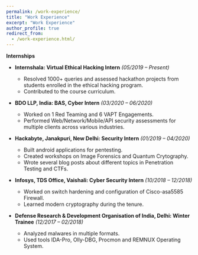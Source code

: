 ```yaml
---
permalink: /work-experience/
title: "Work Experience"
excerpt: "Work Experience"
author_profile: true
redirect_from: 
  - /work-experience.html/
---
```

**Internships**
* **Internshala: Virtual Ethical Hacking Intern**  *(05/2019 – Present)* 
  * Resolved 1000+ queries and assessed hackathon projects from students enrolled in the ethical hacking program.
  * Contributed to the course curriculum. 
  
* **BDO LLP, India: BAS, Cyber Intern**  *(03/2020 – 06/2020)* 
  * Worked on 1 Red Teaming and 6 VAPT Engagements.
  * Performed Web/Network/Mobile/API security assessments for multiple clients across various industries.

* **Hackabyte, Janakpuri, New Delhi: Security Intern**  *(01/2019 – 04/2020)* 
  * Built android applications for pentesting. 
  * Created workshops on Image Forensics and Quantum Crytography.
  * Wrote several blog posts about different topics in Penetration Testing and CTFs.

* **Infosys, TDS Office, Vaishali: Cyber Security Intern**  *(10/2018 – 12/2018)* 
  * Worked on switch hardening and configuration of Cisco-asa5585 Firewall. 
  * Learned modern cryptography during the tenure. 
  
* **Defense Research & Development Organisation of India, Delhi:  Winter Trainee**  *(12/2017 – 02/2018)* 
  * Analyzed malwares in multiple formats. 
  * Used tools IDA-Pro, Olly-DBG, Procmon and REMNUX Operating System. 
